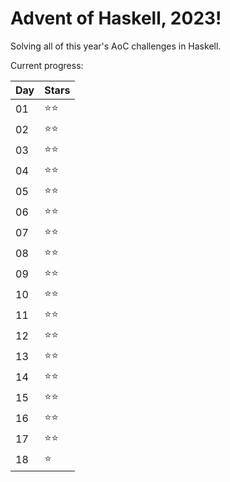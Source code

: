 # Advent of Haskell, 2023!

Solving all of this year's AoC challenges in Haskell.

Current progress:

|Day|Stars|
|---|---|
|01|⭐️⭐️|
|02|⭐️⭐️|
|03|⭐️⭐️|
|04|⭐️⭐️|
|05|⭐️⭐️|
|06|⭐️⭐️|
|07|⭐️⭐️|
|08|⭐️⭐️|
|09|⭐️⭐️|
|10|⭐️⭐️|
|11|⭐️⭐️|
|12|⭐️⭐️|
|13|⭐️⭐️|
|14|⭐️⭐️|
|15|⭐️⭐️|
|16|⭐️⭐️|
|17|⭐️⭐️|
|18|⭐️|

